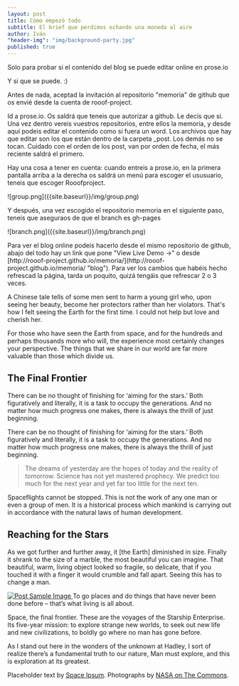 ```yaml
---
layout: post
title: Cómo empezó todo
subtitle: El brief que perdimos echando una moneda al aire
author: Iván
"header-img": "img/background-party.jpg"
published: true
---
```




<p>Solo para probar si el contenido del blog se puede editar online en prose.io</p>

<p>Y si que se puede. :)</p>
<p> Antes de nada, aceptad la invitación al repositorio "memoria" de github que os envié desde la cuenta de rooof-project.

Id a prose.io. Os saldrá que teneis que autorizar a github. Le decís que si. Una vez dentro vereis vuestros repositorios, entre ellos la memoria, y desde aquí podeis editar el contenido como si fuera un word. Los archivos que hay que editar son los que están dentro de la carpeta _post. Los demás no se tocan. Cuidado con el orden de los post, van por orden de fecha, el más reciente saldrá el primero. </p>

<p> Hay una cosa a tener en cuenta: cuando entreis a prose.io, en la primera pantalla arriba a la derecha os saldrá un menú para escoger el ususuario, teneis que escoger Rooofproject. </p>
![group.png]({{site.baseurl}}/img/group.png)

<p> Y después, una vez escogido el repositorio memoria en el siguiente paso, teneis que aseguraos de que el branch es gh-pages </p>
![branch.png]({{site.baseurl}}/img/branch.png)

<p>Para ver el blog online podeis hacerlo desde el mismo repositorio de github, abajo del todo hay un link que pone "View Live Demo →" o desde [http://rooof-project.github.io/memoria/](http://rooof-project.github.io/memoria/ "blog"). Para ver los cambios que habéis hecho refrescad la página, tarda un poquito, quizá tengáis que refrescar 2 o 3 veces.</p>

<p>A Chinese tale tells of some men sent to harm a young girl who, upon seeing her beauty, become her protectors rather than her violators. That's how I felt seeing the Earth for the first time. I could not help but love and cherish her.</p>

<p>For those who have seen the Earth from space, and for the hundreds and perhaps thousands more who will, the experience most certainly changes your perspective. The things that we share in our world are far more valuable than those which divide us.</p>

<h2 class="section-heading">The Final Frontier</h2>

<p>There can be no thought of finishing for ‘aiming for the stars.’ Both figuratively and literally, it is a task to occupy the generations. And no matter how much progress one makes, there is always the thrill of just beginning.</p>

<p>There can be no thought of finishing for ‘aiming for the stars.’ Both figuratively and literally, it is a task to occupy the generations. And no matter how much progress one makes, there is always the thrill of just beginning.</p>

<blockquote>The dreams of yesterday are the hopes of today and the reality of tomorrow. Science has not yet mastered prophecy. We predict too much for the next year and yet far too little for the next ten.</blockquote>

<p>Spaceflights cannot be stopped. This is not the work of any one man or even a group of men. It is a historical process which mankind is carrying out in accordance with the natural laws of human development.</p>

<h2 class="section-heading">Reaching for the Stars</h2>

<p>As we got further and further away, it [the Earth] diminished in size. Finally it shrank to the size of a marble, the most beautiful you can imagine. That beautiful, warm, living object looked so fragile, so delicate, that if you touched it with a finger it would crumble and fall apart. Seeing this has to change a man.</p>

<a href="#">
    <img src="{{ site.baseurl }}/img/post-sample-image.jpg" alt="Post Sample Image">
</a>
<span class="caption text-muted">To go places and do things that have never been done before – that’s what living is all about.</span>

<p>Space, the final frontier. These are the voyages of the Starship Enterprise. Its five-year mission: to explore strange new worlds, to seek out new life and new civilizations, to boldly go where no man has gone before.</p>

<p>As I stand out here in the wonders of the unknown at Hadley, I sort of realize there’s a fundamental truth to our nature, Man must explore, and this is exploration at its greatest.</p>

<p>Placeholder text by <a href="http://spaceipsum.com/">Space Ipsum</a>. Photographs by <a href="https://www.flickr.com/photos/nasacommons/">NASA on The Commons</a>.</p>
